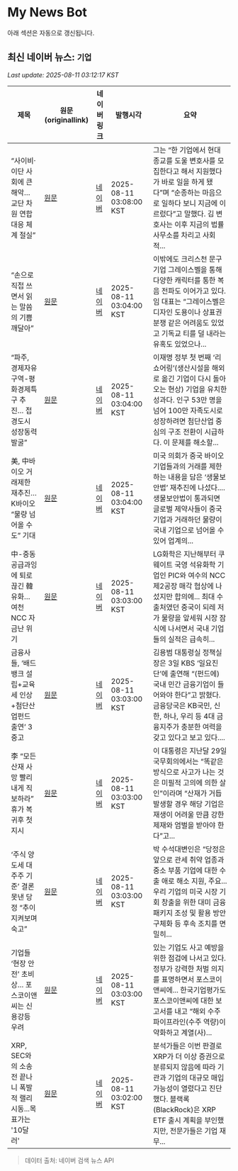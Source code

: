 # My News Bot

아래 섹션은 자동으로 갱신됩니다.

<!-- NEWS:START -->
## 최신 네이버 뉴스: `기업`
_Last update: 2025-08-11 03:12:17 KST_

| 제목 | 원문(originallink) | 네이버 링크 | 발행시각 | 요약 |
|---|---|---|---|---|
| “사이비·이단 사회에 큰 해악… 교단 차원 연합 대응 체계 절실” | [원문](https://www.kmib.co.kr/article/view.asp?arcid=1754797114&code=23111111&cp=nv) | [네이버](https://n.news.naver.com/mnews/article/005/0001795047?sid=103) | 2025-08-11 03:08:00 KST | 그는 “한 기업에서 현대종교를 도울 변호사를 모집한다고 해서 지원했다가 바로 일을 하게 됐다”며 “순종하는 마음으로 일하다 보니 지금에 이르렀다”고 말했다. 김 변호사는 이후 지금의 법률사무소를 차리고 사회적... |
| “손으로 직접 쓰면서 읽는 말씀의 기쁨 깨달아” | [원문](https://www.kmib.co.kr/article/view.asp?arcid=1754798343&code=23111111&cp=nv) | [네이버](https://n.news.naver.com/mnews/article/005/0001795038?sid=103) | 2025-08-11 03:04:00 KST | 이밖에도 크리스천 문구 기업 그레이스벨을 통해 다양한 캐릭터를 통한 복음 전파도 이어가고 있다. 임 대표는 “그레이스벨은 디자인 도용이나 상표권 분쟁 같은 어려움도 있었고 기독교 티를 덜 내라는 유혹도 있었으나... |
| “파주, 경제자유구역-평화경제특구 추진… 접경도시 성장동력 발굴” | [원문](https://www.donga.com/news/Society/article/all/20250810/132159580/2) | [네이버](https://n.news.naver.com/mnews/article/020/0003653417?sid=102) | 2025-08-11 03:04:00 KST | 이재명 정부 첫 번째 ‘리쇼어링’(생산시설을 해외로 옮긴 기업이 다시 돌아오는 현상) 기업을 유치한 성과다. 인구 53만 명을 넘어 100만 자족도시로 성장하려면 첨단산업 중심의 구조 전환이 시급하다. 이 문제를 해소할... |
| 美, 中바이오 거래제한 재추진… K바이오 “물량 넘어올 수도” 기대 | [원문](https://www.donga.com/news/Health/article/all/20250810/132159437/2) | [네이버](https://n.news.naver.com/mnews/article/020/0003653420?sid=101) | 2025-08-11 03:04:00 KST | 미국 의회가 중국 바이오 기업들과의 거래를 제한하는 내용을 담은 ‘생물보안법’ 재추진에 나섰다.... 생물보안법이 통과되면 글로벌 제약사들이 중국 기업과 거래하던 물량이 국내 기업으로 넘어올 수 있어 업계의... |
| 中-중동 공급과잉에 퇴로 끊긴 韓유화… 여천NCC 자금난 위기 | [원문](https://www.donga.com/news/Economy/article/all/20250811/132160298/2) | [네이버](https://n.news.naver.com/mnews/article/020/0003653408?sid=101) | 2025-08-11 03:03:00 KST | LG화학은 지난해부터 쿠웨이트 국영 석유화학 기업인 PIC와 여수의 NCC 제2공장 매각 협상에 나섰지만 합의에... 최대 수출처였던 중국이 되레 저가 물량을 앞세워 시장 잠식에 나서면서 국내 기업들의 실적은 급속히... |
| 금융사들, ‘배드뱅크 설립+교육세 인상+첨단산업펀드 출연’ 3중고 | [원문](https://www.donga.com/news/Economy/article/all/20250811/132160300/2) | [네이버](https://n.news.naver.com/mnews/article/020/0003653407?sid=101) | 2025-08-11 03:03:00 KST | 김용범 대통령실 정책실장은 3일 KBS ‘일요진단’에 출연해 “(펀드에) 국내 민간 금융기업이 들어와야 한다”고 밝혔다. 금융당국은 KB국민, 신한, 하나, 우리 등 4대 금융지주가 충분한 여력을 갖고 있다고 보고 있다.... |
| 李 “모든 산재 사망 빨리 내게 직보하라” 휴가 복귀후 첫 지시 | [원문](https://www.donga.com/news/Politics/article/all/20250811/132160314/2) | [네이버](https://n.news.naver.com/mnews/article/020/0003653403?sid=100) | 2025-08-11 03:03:00 KST | 이 대통령은 지난달 29일 국무회의에서는 “똑같은 방식으로 사고가 나는 것은 미필적 고의에 의한 살인”이라며 “산재가 거듭 발생할 경우 해당 기업은 재생이 어려울 만큼 강한 제재와 엄벌을 받아야 한다”고... |
| ‘주식 양도세 대주주 기준’ 결론 못낸 당정 “추이 지켜보며 숙고” | [원문](https://www.donga.com/news/Politics/article/all/20250811/132160662/2) | [네이버](https://n.news.naver.com/mnews/article/020/0003653390?sid=100) | 2025-08-11 03:03:00 KST | 박 수석대변인은 “당정은 앞으로 관세 취약 업종과 중소 부품 기업에 대한 수출 애로 해소 지원, 주요... 우리 기업의 미국 시장 기회 창출을 위한 대미 금융 패키지 조성 및 활용 방안 구체화 등 후속 조치를 면밀히... |
| 기업들 ‘현장 안전’ 초비상… 포스코이앤씨는 신용강등 우려 | [원문](https://www.donga.com/news/Economy/article/all/20250811/132160308/2) | [네이버](https://n.news.naver.com/mnews/article/020/0003653406?sid=101) | 2025-08-11 03:03:00 KST | 있는 기업도 사고 예방을 위한 점검에 나서고 있다. 정부가 강력한 처벌 의지를 표명하면서 포스코이앤씨에... 한국기업평가도 포스코이앤씨에 대한 보고서를 내고 “해외 수주 파이프라인(수주 역량)이 약화하고 계열(사)... |
| XRP, SEC와의 소송전 끝나니 폭발적 랠리 시동...목표가는 '10달러' | [원문](http://coinreaders.com/179249) | [네이버](http://coinreaders.com/179249) | 2025-08-11 03:02:00 KST | 분석가들은 이번 판결로 XRP가 더 이상 증권으로 분류되지 않음에 따라 기관과 기업의 대규모 매입 가능성이 열렸다고 진단했다. 블랙록(BlackRock)은 XRP ETF 출시 계획을 부인했지만, 전문가들은 기업 재무... |

> 데이터 출처: 네이버 검색 뉴스 API
<!-- NEWS:END -->
